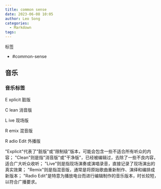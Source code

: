 ```yaml
---
title: common sense
date: 2023-06-08 10:05
author: Leo Song
categories:
  - Markdown
tags:
---
```


标签

- #common-sense

## 音乐

### 音乐标签

E xplicit 脏版

C lean 消音版

L ive 现场版

R emix 混音版

R adio Edit 外播版

"Explicit"代表了"脏版"或"限制级"版本，可能会包含一些不适合所有听众的内容；
"Clean"则是指"消音版"或"干净版"，已经被编辑过，去除了一些不良内容，适合广大听众收听；
"Live"则是指现场演奏或演唱录音，直接记录了现场演出的真实效果；
"Remix"则是指混音版，通常是将原始歌曲重新制作、演绎和编排成新版本；
"Radio Edit"是特意为播放电台而进行编辑制作的音乐版本，时长较短，以符合广播要求。


